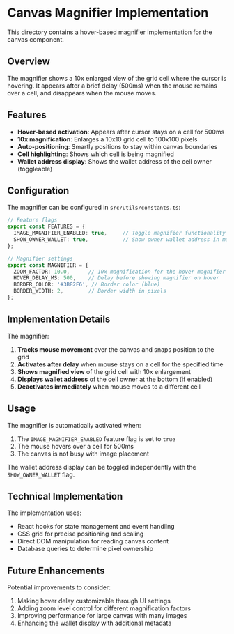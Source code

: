 # Canvas Magnifier Implementation

This directory contains a hover-based magnifier implementation for the canvas component.

## Overview

The magnifier shows a 10x enlarged view of the grid cell where the cursor is hovering. It appears after a brief delay (500ms) when the mouse remains over a cell, and disappears when the mouse moves.

## Features

- **Hover-based activation**: Appears after cursor stays on a cell for 500ms
- **10x magnification**: Enlarges a 10x10 grid cell to 100x100 pixels
- **Auto-positioning**: Smartly positions to stay within canvas boundaries
- **Cell highlighting**: Shows which cell is being magnified
- **Wallet address display**: Shows the wallet address of the cell owner (toggleable)

## Configuration

The magnifier can be configured in `src/utils/constants.ts`:

```typescript
// Feature flags
export const FEATURES = {
  IMAGE_MAGNIFIER_ENABLED: true,     // Toggle magnifier functionality
  SHOW_OWNER_WALLET: true,           // Show owner wallet address in magnifier
};

// Magnifier settings
export const MAGNIFIER = {
  ZOOM_FACTOR: 10.0,      // 10x magnification for the hover magnifier
  HOVER_DELAY_MS: 500,    // Delay before showing magnifier on hover
  BORDER_COLOR: '#3B82F6', // Border color (blue)
  BORDER_WIDTH: 2,        // Border width in pixels
};
```

## Implementation Details

The magnifier:

1. **Tracks mouse movement** over the canvas and snaps position to the grid
2. **Activates after delay** when mouse stays on a cell for the specified time
3. **Shows magnified view** of the grid cell with 10x enlargement
4. **Displays wallet address** of the cell owner at the bottom (if enabled)
5. **Deactivates immediately** when mouse moves to a different cell

## Usage

The magnifier is automatically activated when:
1. The `IMAGE_MAGNIFIER_ENABLED` feature flag is set to `true`
2. The mouse hovers over a cell for 500ms
3. The canvas is not busy with image placement

The wallet address display can be toggled independently with the `SHOW_OWNER_WALLET` flag.

## Technical Implementation

The implementation uses:
- React hooks for state management and event handling
- CSS grid for precise positioning and scaling
- Direct DOM manipulation for reading canvas content
- Database queries to determine pixel ownership

## Future Enhancements

Potential improvements to consider:
1. Making hover delay customizable through UI settings
2. Adding zoom level control for different magnification factors
3. Improving performance for large canvas with many images
4. Enhancing the wallet display with additional metadata